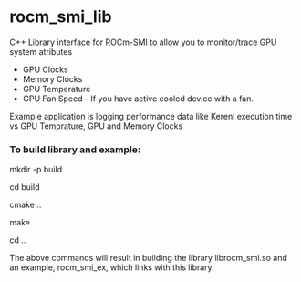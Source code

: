 # rocm_smi_lib

C++ Library interface for ROCm-SMI to allow you to monitor/trace GPU system atributes 

- GPU Clocks
- Memory Clocks
- GPU Temperature 
- GPU Fan Speed  - If you have active cooled device with a fan. 

Example application is logging performance data like Kerenl execution time  vs GPU Temprature,  GPU and Memory Clocks 

### To build library and example:
mkdir -p build

cd build

cmake ..

make

cd ..

The above commands will result in building the library librocm_smi.so and
an example, rocm_smi_ex, which links with this library.


